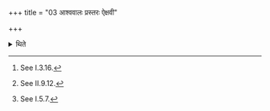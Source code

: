 +++
title = "03 आश्ववालः प्रस्तरः ऐक्षवी"

+++

<details><summary>थिते</summary>

3. The Prastara should be of Āśvavāla (-grass)[^1], the two dividing blades (Vidhr̥ti)[^2] should be sugar-canes. The enclosing sticks (Paridhi)[^3] should be of Kārṣmarya(-tree).[^4] Having prepared the bunch of grass (Veda), having scattered sacrificial grass around the fires, he performs the work beginning with washing of hands.  


[^1]: See I.3.16.  

[^2]: See II.9.12.  

[^3]: See I.5.7.  

[^3]: Cf. TS VI.2.1.5; cp. KSXXIV.8.  
</details>
